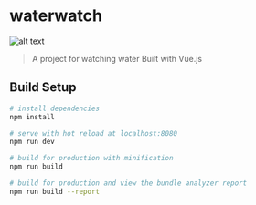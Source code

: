 # waterwatch

![alt text](http://www.reviewstowatch.com/wp-content/uploads/2015/01/omega-water.jpg)

> A project for watching water
> Built with Vue.js

## Build Setup

``` bash
# install dependencies
npm install

# serve with hot reload at localhost:8080
npm run dev

# build for production with minification
npm run build

# build for production and view the bundle analyzer report
npm run build --report
```

